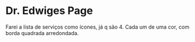 # Dr. Edwiges Page

Farei a lista de serviços como ícones, já q são 4. Cada um de uma cor, com borda
quadrada arredondada.

